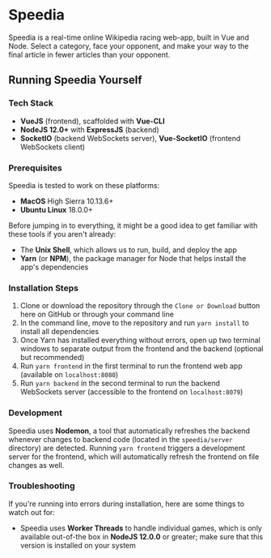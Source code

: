 # Speedia

Speedia is  a real-time online Wikipedia racing web-app, built in Vue and Node. Select a category, face  your opponent, and make your way to the final article in fewer articles than your opponent. 

## Running Speedia Yourself

### Tech Stack

* **VueJS** (frontend), scaffolded with **Vue-CLI**
* **NodeJS 12.0+** with **ExpressJS** (backend)
* **SocketIO** (backend WebSockets server), **Vue-SocketIO** (frontend WebSockets client)

### Prerequisites

Speedia is tested to work on these platforms:

* **MacOS** High Sierra 10.13.6+
* **Ubuntu Linux** 18.0.0+

Before jumping in to everything, it might be a good idea to get familiar with these tools if you aren't already:

* The **Unix Shell**, which allows us to run, build, and deploy the app
* **Yarn** (or **NPM**), the package manager for Node that helps install the app's dependencies

### Installation Steps

1. Clone or download the repository through the `Clone or Download` button here on GitHub or through your command line
2. In the command line, move to the repository and run `yarn install` to install all dependencies
3. Once Yarn has installed everything without errors, open up two terminal windows to separate output from the frontend and the backend (optional but recommended)
4. Run `yarn frontend` in the first terminal to run the frontend web app (available on `localhost:8080`)
5. Run `yarn backend` in the second terminal to run the backend WebSockets server (accessible to the frontend on `localhost:8079`)

### Development

Speedia uses **Nodemon**, a tool that automatically refreshes the backend whenever changes to backend code (located in the `speedia/server` directory) are detected. Running `yarn frontend` triggers a development server for the frontend, which will automatically refresh the frontend on file changes as well.

### Troubleshooting

If you're running into errors during installation, here are some things to watch out for:

* Speedia uses **Worker Threads** to handle individual games, which is only available out-of-the box in **NodeJS 12.0.0** or greater; make sure that this version is installed on your system

